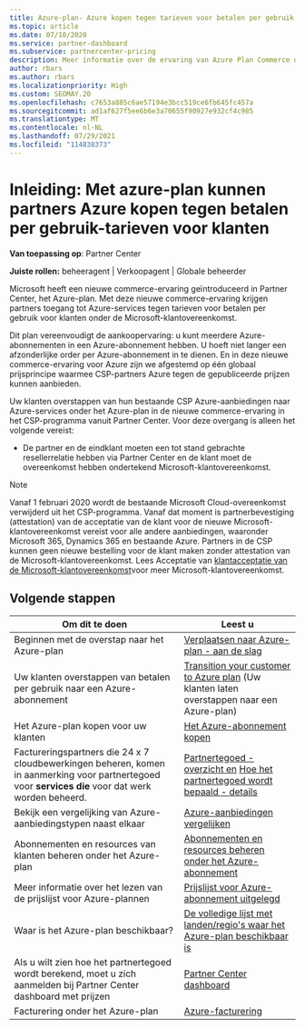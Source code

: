 ```yaml
---
title: Azure-plan- Azure kopen tegen tarieven voor betalen per gebruik
ms.topic: article
ms.date: 07/10/2020
ms.service: partner-dashboard
ms.subservice: partnercenter-pricing
description: Meer informatie over de ervaring van Azure Plan Commerce om Azure-services te kopen tegen tarieven voor betalen per gebruik voor klanten. Meer informatie over nieuwe beveiligingsvereisten.
author: rbars
ms.author: rbars
ms.localizationpriority: High
ms.custom: SEOMAY.20
ms.openlocfilehash: c7653a885c6ae57194e3bcc519ce6fb645fc457a
ms.sourcegitcommit: ad1af627f5ee6b6e3a70655f90927e932cf4c985
ms.translationtype: MT
ms.contentlocale: nl-NL
ms.lasthandoff: 07/29/2021
ms.locfileid: "114838373"
---
```

# <a name="introduction-azure-plan-lets-partners-buy-azure-at-pay-as-you-go-rates-for-customers"></a>Inleiding: Met azure-plan kunnen partners Azure kopen tegen betalen per gebruik-tarieven voor klanten

**Van toepassing op**: Partner Center

**Juiste rollen:** beheeragent | Verkoopagent | Globale beheerder

Microsoft heeft een nieuwe commerce-ervaring geïntroduceerd in Partner Center, het Azure-plan.  Met deze nieuwe commerce-ervaring krijgen partners toegang tot Azure-services tegen tarieven voor betalen per gebruik voor klanten onder de Microsoft-klantovereenkomst.

Dit plan vereenvoudigt de aankoopervaring: u kunt meerdere Azure-abonnementen in een Azure-abonnement hebben. U hoeft niet langer een afzonderlijke order per Azure-abonnement in te dienen. En in deze nieuwe commerce-ervaring voor Azure zijn we afgestemd op één globaal prijsprincipe waarmee CSP-partners Azure tegen de gepubliceerde prijzen kunnen aanbieden.

Uw klanten overstappen van hun bestaande CSP Azure-aanbiedingen naar Azure-services onder het Azure-plan in de nieuwe commerce-ervaring in het CSP-programma vanuit Partner Center. Voor deze overgang is alleen het volgende vereist:

- De partner en de eindklant moeten een tot stand gebrachte resellerrelatie hebben via Partner Center en de klant moet de overeenkomst hebben ondertekend Microsoft-klantovereenkomst.

>[!Note]
>Vanaf 1 februari 2020 wordt de bestaande Microsoft Cloud-overeenkomst verwijderd uit het CSP-programma. Vanaf dat moment is partnerbevestiging (attestation) van de acceptatie van de klant voor de nieuwe Microsoft-klantovereenkomst vereist voor alle andere aanbiedingen, waaronder Microsoft 365, Dynamics 365 en bestaande Azure. Partners in de CSP kunnen geen nieuwe bestelling voor de klant maken zonder attestation van de Microsoft-klantovereenkomst. Lees Acceptatie van [klantacceptatie van de Microsoft-klantovereenkomst](confirm-customer-agreement.md)voor meer Microsoft-klantovereenkomst.


## <a name="next-steps"></a>Volgende stappen

|**Om dit te doen**   |**Leest u**   |
|------------------|---------------------|
|Beginnen met de overstap naar het Azure-plan|[Verplaatsen naar Azure-plan - aan de slag](azure-plan-get-started.md)
|Uw klanten overstappen van betalen per gebruik naar een Azure-abonnement|[Transition your customer to Azure plan](azure-plan-transition.md) (Uw klanten laten overstappen naar een Azure-plan)|
|Het Azure-plan kopen voor uw klanten|[Het Azure-abonnement kopen](purchase-azure-plan.md)|
|Factureringspartners die 24 x 7 cloudbewerkingen beheren, komen in aanmerking voor partnertegoed voor **services die** voor dat werk worden beheerd.|[Partnertegoed - overzicht en](partner-earned-credit.md) [Hoe het partnertegoed wordt bepaald - details](partner-earned-credit-explanation.md)|
|Bekijk een vergelijking van Azure-aanbiedingstypen naast elkaar|[Azure-aanbiedingen vergelijken](compare-azure-offers.md)|
|Abonnementen en resources van klanten beheren onder het Azure-plan|[Abonnementen en resources beheren onder het Azure-abonnement](azure-plan-manage.md)|
|Meer informatie over het lezen van de prijslijst voor Azure-plannen   |[Prijslijst voor Azure-abonnement uitgelegd](azure-plan-price-list.md)|
|Waar is het Azure-plan beschikbaar?|[De volledige lijst met landen/regio's waar het Azure-plan beschikbaar is](https://query.prod.cms.rt.microsoft.com/cms/api/am/binary/RE3QN0x)
|Als u wilt zien hoe het partnertegoed wordt berekend, moet u zich aanmelden bij Partner Center dashboard met prijzen|[Partner Center dashboard](https://partner.microsoft.com/dashboard/home)|
|Facturering onder het Azure-plan|[Azure-facturering](azure-plan-billing.md)|
